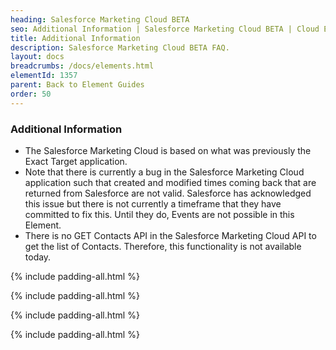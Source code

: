 ```yaml
---
heading: Salesforce Marketing Cloud BETA
seo: Additional Information | Salesforce Marketing Cloud BETA | Cloud Elements API Docs
title: Additional Information
description: Salesforce Marketing Cloud BETA FAQ.
layout: docs
breadcrumbs: /docs/elements.html
elementId: 1357
parent: Back to Element Guides
order: 50
---
```


### Additional Information

* The Salesforce Marketing Cloud is based on what was previously the Exact Target application.
* Note that there is currently a bug in the Salesforce Marketing Cloud application such that created and modified times coming back that are returned from Salesforce are not valid.  Salesforce has acknowledged this issue but there is not currently a timeframe that they have committed to fix this.   Until they do, Events are not possible in this Element.   
* There is no GET Contacts API in the Salesforce Marketing Cloud API to get the list of Contacts.  Therefore, this functionality is not available today.  


{% include padding-all.html %}

{% include padding-all.html %}

{% include padding-all.html %}

{% include padding-all.html %}
